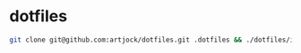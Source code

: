 dotfiles
========

``` bash
git clone git@github.com:artjock/dotfiles.git .dotfiles && ./dotfiles/install
```
